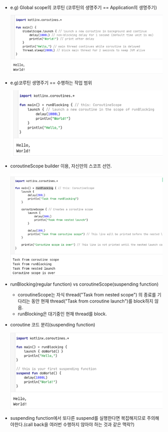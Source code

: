 - e.g) Global scope의 코루틴 (코루틴의 생명주기 == Application의 생명주기)

    ![](./images/6.png)

- e.g)코루틴 생명주기 == 수행하는 작업 범위

    ![](./images/7.png)
    
- coroutineScope builder 이용, 자신만의 스코프 선언.

    ![](./images/8.png)
    
- runBlocking(regular function) vs coroutineScope(suspending function)
    - coroutineScope는 자식 thread("Task from nested scope") 의 종료를 기다리는 동안 현재 thread("Task from coroutine launch")를 block하지 않음.
    - runBlocking은 대기중인 현재 thread를 block.

- coroutine 코드 분리(suspending function)

    ![](./images/9.png)

- suspending function에서 또다른 suspend를 실행한다면 복잡해지므로 주의해야한다.(call back을 여러번 수행하지 않아야 하는 것과 같은 맥락?)
